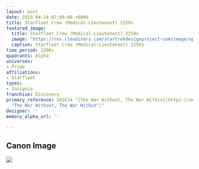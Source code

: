 ```yaml
---
layout: post
date: 2019-04-24 07:00:00 +0000
title: Starfleet Crew (Medical-Lieutenent) 2250s
featured_image:
  title: Starfleet Crew (Medical-Lieutenent) 2250s
  image: "https://res.cloudinary.com/startrekdesignproject-com/image/upload/v1556134885/StarfleetCrew_Medical-Lt-2250s.png"
  caption: Starfleet Crew (Medical-Lieutenent) 2250s
time_period: 2200s
quadrants: Alpha
universes:
- Prime
affiliations:
- Starfleet
types:
- Insignia
franchise: Discovery
primary_reference: S01E14 "[The War Without, The War Within](https://memory-alpha.fandom.com/wiki/The_War_Without,_The_War_Within
  "The War Without, The War Within")"
designer: ''
memory_alpha_url: ''

---
```

## Canon Image

![](https://res.cloudinary.com/startrekdesignproject-com/image/upload/v1556134885/DSC-1x14-Crew-MedicalLieutenent2250s.jpg)